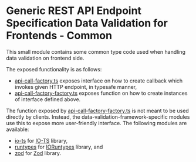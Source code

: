 # Generic REST API Endpoint Specification Data Validation for Frontends - Common
This small module contains some common type code used when handling data validation on frontend side.

The exposed functionality is as follows:
- [api-call-factory.ts](./api-call-factory.ts) exposes interface on how to create callback which invokes given HTTP endpoint, in typesafe manner,
- [api-call-factory-factory.ts](api-call-factory-factory.ts) exposes function on how to create instances of interface defined above.

The function exposed by [api-call-factory-factory.ts](api-call-factory-factory.ts) is not meant to be used directly by clients.
Instead, the data-validation-framework-specific modules use this to expose more user-friendly interface.
The following modules are available:
- [io-ts](../io-ts) for [IO-TS](https://github.com/gcanti/io-ts) library,
- [runtypes](../runtypes) for [IORuntypes](https://github.com/pelotom/runtypes) library, and
- [zod](../zod) for [Zod](https://github.com/colinhacks/zod) library.
